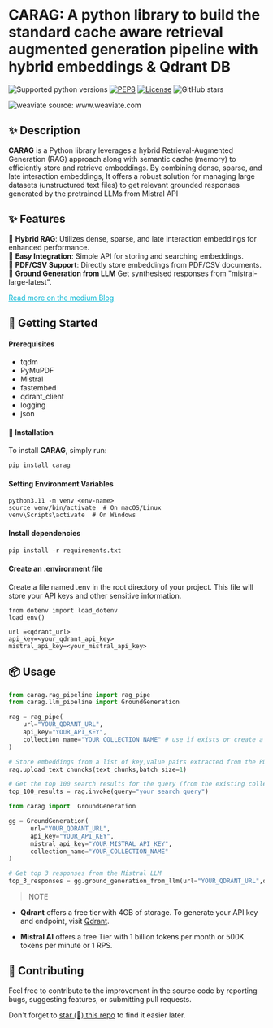 <!-- Python library -->
<div align="centre" >
  <h1 align="centre"> CARAG: A python library to build the standard cache aware retrieval augmented generation pipeline with hybrid embeddings & Qdrant DB </h1>
</div>
  
![Supported python versions](https://img.shields.io/badge/python-3.11%20%7C%203.12-blue)
[![PEP8](https://img.shields.io/badge/code%20style-pep8-black.svg)](https://www.python.org/dev/peps/pep-0008/)
[![License](https://img.shields.io/badge/License-GPL%203.0-blue.svg)](LICENSE)
![GitHub stars](https://img.shields.io/github/stars/rizwandel/Build-standard-RAG-with-Qdrant?color=red&label=stars&logoColor=black&style=social)

<div align="centre" >
<img src="/images/rag.png" alt="weaviate">
<h8 align="left"> source: www.weaviate.com </h8>
</div>
  

## ✨ Description
**CARAG** is a Python library leverages a hybrid Retrieval-Augmented Generation (RAG) approach along with semantic cache (memory) to efficiently store and retrieve embeddings. By combining dense, sparse, and late interaction embeddings, It offers a robust solution for managing large datasets (unstructured text files) to get relevant grounded responses generated by the pretrained LLMs from Mistral API 

## ✨ Features
🚀 **Hybrid RAG**: Utilizes dense, sparse, and late interaction embeddings for enhanced performance.  
🔌 **Easy Integration**: Simple API for storing and searching embeddings.  
📄 **PDF/CSV Support**: Directly store embeddings from PDF/CSV documents.  
🎉  **Ground Generation from LLM** Get synthesised responses from "mistral-large-latest".

<!-- Links -->
<p align="left">
  <a href="https://rizdelhi.medium.com" style="color: #06b6d4;"> Read more on the medium Blog</a> 
</p>

## 🌱 Getting Started
#### Prerequisites
- tqdm
- PyMuPDF
- Mistral
- fastembed
- qdrant_client
- logging
- json

#### 🚀 Installation

To install **CARAG**, simply run:

```bash
pip install carag
```
#### Setting Environment Variables
```
python3.11 -m venv <env-name>
source venv/bin/activate  # On macOS/Linux
venv\Scripts\activate  # On Windows
```
#### Install dependencies

```python
pip install -r requirements.txt
```
#### Create an .environment file
Create a file named .env in the root directory of your project. This file will store your API keys and other sensitive information.

```
from dotenv import load_dotenv
load_env()

url =<qdrant_url>
api_key=<your_qdrant_api_key>
mistral_api_key=<your_mistral_api_key>
```

## 📦 Usage

```python
from carag.rag_pipeline import rag_pipe
from carag.llm_pipeline import GroundGeneration

rag = rag_pipe(
    url="YOUR_QDRANT_URL", 
    api_key="YOUR_API_KEY", 
    collection_name="YOUR_COLLECTION_NAME" # use if exists or create a collection in Qdrant cloud DB
)

# Store embeddings from a list of key,value pairs extracted from the PDF or CSV file 
rag.upload_text_chuncks(text_chunks,batch_size=1)

# Get the top 100 search results for the query (from the existing collection in vector DB)
top_100_results = rag.invoke(query="your search query")
```


```python
from carag import  GroundGeneration

gg = GroundGeneration(
      url="YOUR_QDRANT_URL", 
      api_key="YOUR_API_KEY",
      mistral_api_key="YOUR_MISTRAL_API_KEY",
      collection_name="YOUR_COLLECTION_NAME"
)

# Get top 3 responses from the Mistral LLM
top_3_responses = gg.ground_generation_from_llm(url="YOUR_QDRANT_URL",query="your search query",api_key="YOUR_API_KEY",mistral_api_key="YOUR_MISTRAL_API_KEY",collection_name="YOUR_COLLECTION_NAME")
```


> NOTE
- **Qdrant** offers a free tier with 4GB of storage. To generate your API key and endpoint, visit [Qdrant](https://qdrant.tech/).

- **Mistral AI** offers a free Tier with 1 billion tokens per month or 500K tokens per minute or 1 RPS.

## 🤝 Contributing  

Feel free to contribute to the improvement in the source code by reporting bugs, suggesting features, or submitting pull requests.
















Don't forget to [star (🌟) this repo](https://github.com/rizwandel/Build-standard-RAG-with-Qdrant) to find it easier later.
